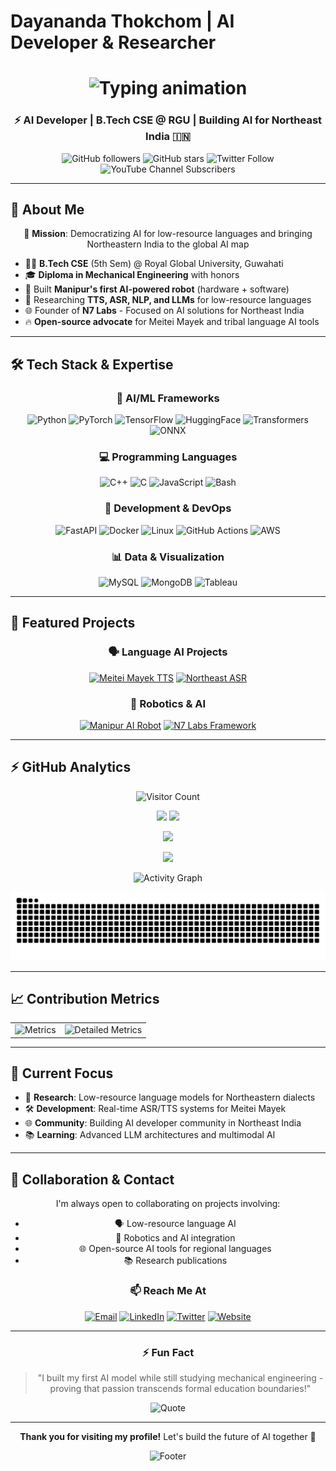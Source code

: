 # Dayananda Thokchom | AI Developer & Researcher

<h1 align="center">
  <img src="https://readme-typing-svg.demolab.com?font=Fira+Code&size=28&duration=4000&pause=1000&color=00F7FF&center=true&vCenter=true&width=700&lines=👋+Yo!+I'm+Dayananda+Thokchom;⚡+AI+Dev+%7C+B.Tech+CSE+Student;🚀+Founder+of+N7+Labs;🤖+ASR+%7C+TTS+%7C+LLMs+%7C+NLP;🌐+AI+for+the+Northeast" alt="Typing animation" />
</h1>

<h3 align="center">⚡ AI Developer | B.Tech CSE @ RGU | Building AI for Northeast India 🇮🇳</h3>

<div align="center">
  
![GitHub followers](https://img.shields.io/github/followers/OmeshThokchom?style=social)
![GitHub stars](https://img.shields.io/github/stars/OmeshThokchom?style=social)
![Twitter Follow](https://img.shields.io/twitter/follow/yourusername?style=social)
![YouTube Channel Subscribers](https://img.shields.io/youtube/channel/subscribers/yourchannel?style=social)

</div>

---

## 🧠 About Me

<div align="center">

🎯 **Mission**: Democratizing AI for low-resource languages and bringing Northeastern India to the global AI map

</div>

- 👨‍💻 **B.Tech CSE** (5th Sem) @ Royal Global University, Guwahati
- 🎓 **Diploma in Mechanical Engineering** with honors
- 🤖 Built **Manipur's first AI-powered robot** (hardware + software)
- 🧠 Researching **TTS, ASR, NLP, and LLMs** for low-resource languages
- 🌐 Founder of **N7 Labs** - Focused on AI solutions for Northeast India
- 🔥 **Open-source advocate** for Meitei Mayek and tribal language AI tools

---

## 🛠️ Tech Stack & Expertise

<div align="center">

### 🤖 AI/ML Frameworks
![Python](https://img.shields.io/badge/Python-3776AB?style=for-the-badge&logo=python&logoColor=white)
![PyTorch](https://img.shields.io/badge/PyTorch-EE4C2C?style=for-the-badge&logo=pytorch&logoColor=white)
![TensorFlow](https://img.shields.io/badge/TensorFlow-FF6F00?style=for-the-badge&logo=tensorflow&logoColor=white)
![HuggingFace](https://img.shields.io/badge/HuggingFace-FFD21E?style=for-the-badge&logo=huggingface&logoColor=black)
![Transformers](https://img.shields.io/badge/Transformers-FFDD00?style=for-the-badge&logo=transformers&logoColor=black)
![ONNX](https://img.shields.io/badge/ONNX-005CED?style=for-the-badge&logo=onnx&logoColor=white)

### 💻 Programming Languages
![C++](https://img.shields.io/badge/C++-00599C?style=for-the-badge&logo=cplusplus&logoColor=white)
![C](https://img.shields.io/badge/C-555555?style=for-the-badge&logo=c&logoColor=white)
![JavaScript](https://img.shields.io/badge/JavaScript-F7DF1E?style=for-the-badge&logo=javascript&logoColor=black)
![Bash](https://img.shields.io/badge/Bash-121011?style=for-the-badge&logo=gnu-bash&logoColor=white)

### 🚀 Development & DevOps
![FastAPI](https://img.shields.io/badge/FastAPI-009688?style=for-the-badge&logo=fastapi&logoColor=white)
![Docker](https://img.shields.io/badge/Docker-2496ED?style=for-the-badge&logo=docker&logoColor=white)
![Linux](https://img.shields.io/badge/Linux-FCC624?style=for-the-badge&logo=linux&logoColor=black)
![GitHub Actions](https://img.shields.io/badge/GitHub_Actions-2088FF?style=for-the-badge&logo=github-actions&logoColor=white)
![AWS](https://img.shields.io/badge/AWS-232F3E?style=for-the-badge&logo=amazon-aws&logoColor=white)

### 📊 Data & Visualization
![MySQL](https://img.shields.io/badge/MySQL-4479A1?style=for-the-badge&logo=mysql&logoColor=white)
![MongoDB](https://img.shields.io/badge/MongoDB-47A248?style=for-the-badge&logo=mongodb&logoColor=white)
![Tableau](https://img.shields.io/badge/Tableau-E97627?style=for-the-badge&logo=tableau&logoColor=white)

</div>

---

## 🌟 Featured Projects

<div align="center">

### 🗣️ Language AI Projects

[![Meitei Mayek TTS](https://github-readme-stats.vercel.app/api/pin/?username=OmeshThokchom&repo=meitei-mayek-tts&theme=radical)](https://github.com/OmeshThokchom/meitei-mayek-tts)
[![Northeast ASR](https://github-readme-stats.vercel.app/api/pin/?username=OmeshThokchom&repo=northeast-asr&theme=radical)](https://github.com/OmeshThokchom/northeast-asr)

### 🤖 Robotics & AI

[![Manipur AI Robot](https://github-readme-stats.vercel.app/api/pin/?username=OmeshThokchom&repo=manipur-ai-robot&theme=radical)](https://github.com/OmeshThokchom/manipur-ai-robot)
[![N7 Labs Framework](https://github-readme-stats.vercel.app/api/pin/?username=OmeshThokchom&repo=n7-labs-framework&theme=radical)](https://github.com/OmeshThokchom/n7-labs-framework)

</div>

---

## ⚡ GitHub Analytics

<div align="center">

<!-- Visitor counter -->
![Visitor Count](https://komarev.com/ghpvc/?username=OmeshThokchom&label=Profile%20Views&color=0e75b6&style=for-the-badge)  

<!-- GitHub Stats -->
![](https://github-readme-stats.vercel.app/api?username=OmeshThokchom&show_icons=true&theme=radical&hide_border=true&include_all_commits=true&count_private=true&line_height=24)
![](https://github-readme-stats.vercel.app/api/top-langs/?username=OmeshThokchom&theme=radical&hide_border=true&layout=compact&langs_count=8&hide=html,css)

<!-- Streak Stats -->
![](https://github-readme-streak-stats.herokuapp.com/?user=OmeshThokchom&theme=radical&hide_border=true&fire=FF0000&ring=00F7FF)

<!-- Trophies -->
![](https://github-profile-trophy.vercel.app/?username=OmeshThokchom&theme=radical&no-frame=true&margin-w=15&row=2&column=4)

<!-- Activity Graph -->
![Activity Graph](https://github-readme-activity-graph.vercel.app/graph?username=OmeshThokchom&theme=react-dark&hide_border=true&area=true&custom_title=Contribution%20Graph)

<!-- Snake animation -->
![Snake animation](https://raw.githubusercontent.com/OmeshThokchom/OmeshThokchom/output/github-contribution-grid-snake-dark.svg)

</div>

---

## 📈 Contribution Metrics

<div align="center">

<!-- Metrics -->
| | |
| :---: | :---: |
| ![Metrics](https://metrics.lecoq.io/OmeshThokchom?template=classic&base=header%2C%20activity%2C%20community%2C%20repositories%2C%20metadata&base.indepth=false&base.hireable=false&base.skip=false&config.timezone=Asia%2FKolkata) | ![Detailed Metrics](https://metrics.lecoq.io/OmeshThokchom?template=classic&isocalendar=1&languages=1&followup=1&lines=1&people=1&projects=1&activity=1&base=header%2C%20activity%2C%20community%2C%20repositories%2C%20metadata&base.indepth=false&base.hireable=false&base.skip=false&config.timezone=Asia%2FKolkata) |

</div>

---

## 🎯 Current Focus

- 🔬 **Research**: Low-resource language models for Northeastern dialects
- 🛠️ **Development**: Real-time ASR/TTS systems for Meitei Mayek
- 🌐 **Community**: Building AI developer community in Northeast India
- 📚 **Learning**: Advanced LLM architectures and multimodal AI

---

## 🤝 Collaboration & Contact

<div align="center">

I'm always open to collaborating on projects involving:

- 🗣️ Low-resource language AI
- 🤖 Robotics and AI integration  
- 🌐 Open-source AI tools for regional languages
- 📚 Research publications

### 📫 Reach Me At

[![Email](https://img.shields.io/badge/Email-dayananda@n7labs.in-D14836?style=for-the-badge&logo=gmail&logoColor=white)](mailto:dayananda@n7labs.in)
[![LinkedIn](https://img.shields.io/badge/LinkedIn-0077B5?style=for-the-badge&logo=linkedin&logoColor=white)](https://linkedin.com/in/dayananda-thokchom)
[![Twitter](https://img.shields.io/badge/Twitter-1DA1F2?style=for-the-badge&logo=twitter&logoColor=white)](https://twitter.com/yourusername)
[![Website](https://img.shields.io/badge/Website-n7labs.in-FF7139?style=for-the-badge&logo=firefox-browser&logoColor=white)](https://n7labs.in)

</div>

---

<div align="center">

### ⚡ Fun Fact

> "I built my first AI model while still studying mechanical engineering - proving that passion transcends formal education boundaries!"

![Quote](https://quotes-github-readme.vercel.app/api?type=horizontal&theme=radical)

</div>

---

<div align="center">

**Thank you for visiting my profile!** Let's build the future of AI together 🚀

![Footer](https://capsule-render.vercel.app/api?type=waving&color=gradient&height=100&section=footer&text=Keep%20Coding%20👨‍💻&fontSize=30&fontAlignY=70)

</div>
